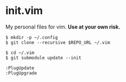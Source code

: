 # init.vim
My personal files for vim. **Use at your own risk.**

```console
$ mkdir -p ~/.config
$ git clone --recursive $REPO_URL ~/.vim

$ cd ~/.vim
$ git submodule update --init
```

```vim
:PlugUpdate
:PlugUpgrade
```
